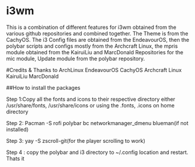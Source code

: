 # i3wm
This is a combination of different features for i3wm obtained from the various github repositories and combined together.
The Theme is from the CachyOS.
The i3 Config files are obtained from the EndeavourOS, then the polybar scripts and configs mostly from the Archcraft Linux, the mpris module obtained from the KairuiLiu and MarcDonald Repositories for the mic module, Update module from the polybar repository.

#Credits & Thanks to
ArchLinux
EndeavourOS
CachyOS
Archcraft Linux
KairuiLiu
MarcDonald

##How to install the packages

Step 1:Copy all the fonts and icons to their respective directory either /usr/share/fonts, /usr/share/icons or using the .fonts, .icons on home directory

Step 2: Pacman -S rofi polybar bc networkmanager_dmenu blueman(if not installed)

Step 3: yay -S zscroll-git(for the player scrolling to work)

Step 4 : copy the polybar and i3 directory to ~/.config location and restart. Thats it


